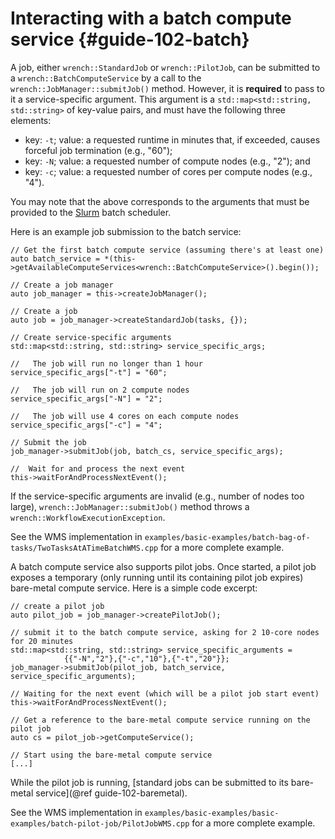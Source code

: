 Interacting with a batch compute service         {#guide-102-batch}
============

A job, either `wrench::StandardJob` or `wrench::PilotJob`, 
can be submitted to a `wrench::BatchComputeService` by a  call
to the `wrench::JobManager::submitJob()` method. However, it is
**required** to pass to it a service-specific argument. This argument
is a `std::map<std::string, std::string>` of
key-value pairs, and must have the following three elements:

  - key: `-t`; value: a requested runtime in minutes that, if exceeded, causes forceful job termination (e.g., "60");
  - key: `-N`; value: a requested number of compute nodes (e.g., "2"); and
  - key: `-c`; value: a requested number of cores per compute nodes (e.g., "4").

You may note that the above corresponds to the arguments that must be
provided to the [Slurm](https://slurm.schedmd.com/) batch scheduler.

Here is an example job submission to the batch service:

~~~~~~~~~~~~~{.cpp}
// Get the first batch compute service (assuming there's at least one)
auto batch_service = *(this->getAvailableComputeServices<wrench::BatchComputeService>().begin());

// Create a job manager
auto job_manager = this->createJobManager();

// Create a job
auto job = job_manager->createStandardJob(tasks, {});

// Create service-specific arguments
std::map<std::string, std::string> service_specific_args;

//   The job will run no longer than 1 hour
service_specific_args["-t"] = "60";

//   The job will run on 2 compute nodes
service_specific_args["-N"] = "2";

//   The job will use 4 cores on each compute nodes
service_specific_args["-c"] = "4";

// Submit the job
job_manager->submitJob(job, batch_cs, service_specific_args);

//  Wait for and process the next event
this->waitForAndProcessNextEvent();
~~~~~~~~~~~~~

If the service-specific arguments are invalid (e.g., number of nodes too
large), `wrench::JobManager::submitJob()` method throws a
`wrench::WorkflowExecutionException`.

See the WMS implementation in `examples/basic-examples/batch-bag-of-tasks/TwoTasksAtATimeBatchWMS.cpp` for a more complete example.


A batch compute service also supports pilot jobs. Once started, a pilot job exposes a temporary  (only running until its containing pilot job expires) bare-metal compute service. Here is a simple code excerpt:

~~~~~~~~~~~~~{.cpp}
// create a pilot job
auto pilot_job = job_manager->createPilotJob();

// submit it to the batch compute service, asking for 2 10-core nodes for 20 minutes
std::map<std::string, std::string> service_specific_arguments = 
            {{"-N","2"},{"-c","10"},{"-t","20"}};
job_manager->submitJob(pilot_job, batch_service, service_specific_arguments);

// Waiting for the next event (which will be a pilot job start event)
this->waitForAndProcessNextEvent();

// Get a reference to the bare-metal compute service running on the pilot job
auto cs = pilot_job->getComputeService();

// Start using the bare-metal compute service
[...]

~~~~~~~~~~~~~

While the pilot job is running,  [standard jobs can be submitted to its bare-metal service](@ref guide-102-baremetal).


See the WMS implementation in `examples/basic-examples/basic-examples/batch-pilot-job/PilotJobWMS.cpp` for a more complete example.


